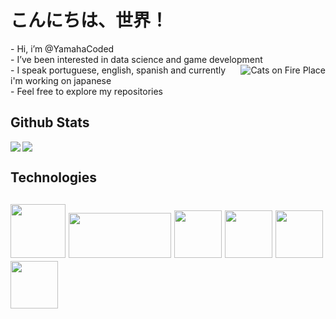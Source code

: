 <h1>こんにちは、世界！</h1> 
<div>
    <p align="left">
    - Hi, i’m @YamahaCoded<br>
    - I’ve been interested in data science and game development<br>
    <img align="right" src="https://imgur.com/CzGWxDK.gif" alt="Cats on Fire Place">
    - I speak portuguese, english, spanish and currently i'm working on japanese<br>
    - Feel free to explore my repositories<br>
    </p>
</div>

<h2>Github Stats</h2> 
<div>
    <img src="https://github-readme-stats.vercel.app/api/top-langs/?username=YamahaCoded&layout=compact&langs_count=6&theme=github_dark_dimmed">
    <img align="left" src="https://github-readme-stats.vercel.app/api?username=YamahaCoded&layout=compact&theme=github_dark_dimmed&hide=prs">
</div>

<h2>Technologies</h2> 
<div>
    <h2>
        <img src="https://i.imgur.com/dnLc6BK.png" width=88 height=86>
        <img src="https://upload.wikimedia.org/wikipedia/commons/8/87/Sql_data_base_with_logo.png" width=164 height=72>
        <img src="https://wiki.installgentoo.com/images/f/f9/Arch-linux-logo.png" width=76 height=76>
        <img src="https://i.imgur.com/mIRADeo.png" width=76 height=76>
        <img src="https://i.imgur.com/JTjo6Xk.png" width=76 height=76>
        <img src="https://i.imgur.com/mMCTijX.png" width=76 height=76>
    </h2>
</div>

<!---
YamahaCoded/YamahaCoded is a ✨ special ✨ repository because its `README.md` (this file) appears on your GitHub profile.
You can click the Preview link to take a look at your changes.
--->
